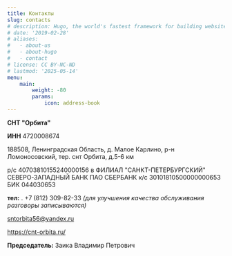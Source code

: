 ```yaml
---
title: Контакты
slug: contacts
# description: Hugo, the world's fastest framework for building websites
# date: '2019-02-28'
# aliases:
#   - about-us
#   - about-hugo
#   - contact
# license: CC BY-NC-ND
# lastmod: '2025-05-14'
menu:
    main: 
        weight: -80
        params:
            icon: address-book
---
```



__СНТ "Орбита"__

__ИНН__ 4720008674


188508, Ленинградская Область, д. Малое Карлино, р-н Ломоносовский, тер. снт Орбита, д.5-6 км


р/с 40703810155240000156
в ФИЛИАЛ "САНКТ-ПЕТЕРБУРГСКИЙ" СЕВЕРО-ЗАПАДНЫЙ БАНК ПАО СБЕРБАНК
к/с 30101810500000000653
БИК 044030653


__тел:__ . +7 (812) 309-82-33 *(для улучшения качества обслуживания разговоры записываются)*

sntorbita56@yandex.ru

https://cnt-orbita.ru/

__Председатель:__ Заика Владимир Петрович